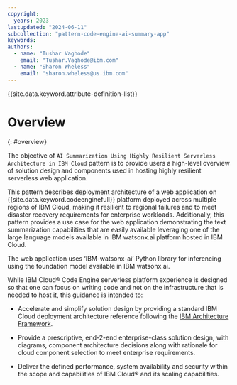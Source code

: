 ```yaml
---
copyright:
  years: 2023
lastupdated: "2024-06-11"
subcollection: "pattern-code-engine-ai-summary-app"
keywords:
authors:
  - name: "Tushar Vaghode"
    email: "Tushar.Vaghode@ibm.com"
  - name: "Sharon Wheless"
    email: "sharon.wheless@us.ibm.com"
---
```


{{site.data.keyword.attribute-definition-list}}

# Overview
{: #overview}

The objective of `AI Summarization Using Highly Resilient Serverless Architecture in IBM Cloud` pattern is to provide users a high-level overview of solution design and components used in hosting highly resilient serverless web application.

This pattern describes deployment architecture of a web application on {{site.data.keyword.codeenginefull}} platform deployed across multiple regions of IBM Cloud, making it resilient to regional failures and to meet disaster recovery requirements for enterprise workloads. Additionally, this pattern provides a use case for the web application demonstrating the text summarization capabilities that are easily available leveraging one of the large language models available in IBM watsonx.ai platform hosted in IBM Cloud.

The web application uses ‘IBM-watsonx-ai’ Python library for inferencing using the foundation model available in IBM watsonx.ai.

While IBM Cloud® Code Engine serverless platform experience is designed so that one can focus on writing code and not on the infrastructure that is needed to host it, this guidance is intended to:

* Accelerate and simplify solution design by providing a standard IBM Cloud deployment architecture reference following the [IBM Architecture Framework](https://cloud.ibm.com/docs/architecture-framework).

* Provide a prescriptive, end-2-end enterprise-class solution design, with diagrams, component architecture decisions along with rationale for cloud component selection to meet enterprise requirements.

* Deliver the defined performance, system availability and security within the scope and capabilities of IBM Cloud® and its scaling capabilities.
